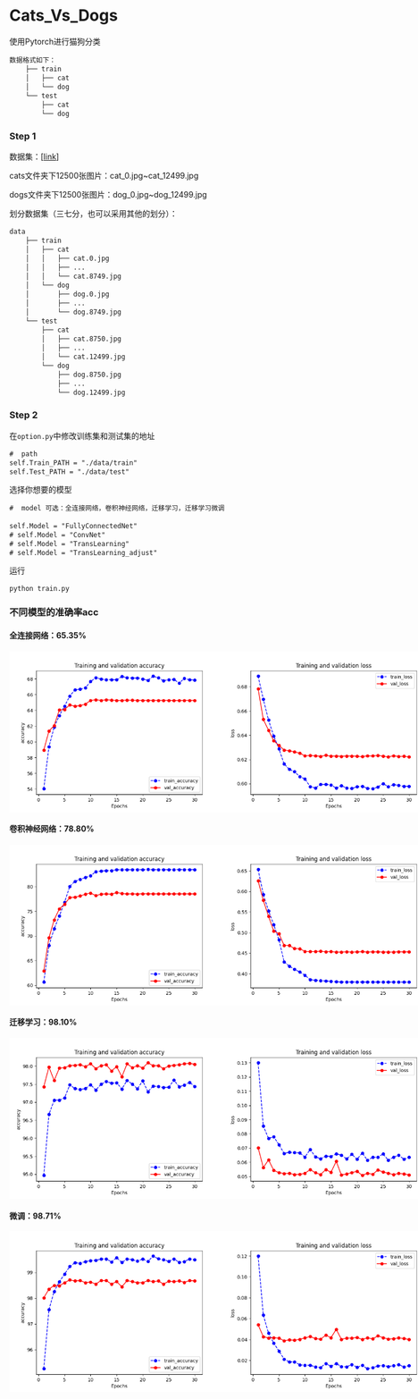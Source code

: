 # Cats_Vs_Dogs
使用Pytorch进行猫狗分类

```
数据格式如下：
    ├── train
    │   ├── cat
    │   └── dog
    └── test
        ├── cat
        └── dog
```

### **Step 1**

数据集：[[link](https://www.kaggle.com/datasets/shaunthesheep/microsoft-catsvsdogs-dataset/data)]

cats文件夹下12500张图片：cat_0.jpg~cat_12499.jpg

dogs文件夹下12500张图片：dog_0.jpg~dog_12499.jpg

划分数据集（三七分，也可以采用其他的划分）：

    data
        ├── train
        │   ├── cat
        │   │   ├── cat.0.jpg
        │   │   ├── ...
        │   │   └── cat.8749.jpg
        │   └── dog
        │       ├── dog.0.jpg
        │       ├── ...
        │       └── dog.8749.jpg
        └── test
            ├── cat
            │   ├── cat.8750.jpg
            │   ├── ...
            │   └── cat.12499.jpg
            └── dog
                ├── dog.8750.jpg
                ├── ...
                └── dog.12499.jpg

### **Step 2**

在`option.py`中修改训练集和测试集的地址

```
#  path
self.Train_PATH = "./data/train"
self.Test_PATH = "./data/test"
```

选择你想要的模型

```
#  model 可选：全连接网络，卷积神经网络，迁移学习，迁移学习微调

self.Model = "FullyConnectedNet"
# self.Model = "ConvNet"
# self.Model = "TransLearning"
# self.Model = "TransLearning_adjust"
```

运行

```
python train.py
```

### 不同模型的准确率acc

#### 全连接网络：65.35%

<div style="display: flex;">
    <img src="Pytorch实现猫狗分类.assets/accuracy_fullconnected.png" alt="accuracy_fullconnected" style="zoom:60%;" />
    <img src="Pytorch实现猫狗分类.assets/loss_fullconnected.png" alt="loss_fullconnected" style="zoom:60%;" />
</div>


#### 卷积神经网络：78.80%

<div style="display: flex;">
    <img src="Pytorch实现猫狗分类.assets/accuracy_convnet.png" alt="accuracy_convnet" style="zoom:60%;" />
    <img src="Pytorch实现猫狗分类.assets/loss_convnet.png" alt="loss_convent" style="zoom:60%;" />
</div>


#### 迁移学习：98.10%

<div style="display: flex;">
    <img src="Pytorch实现猫狗分类.assets/accuracy_translearning.png" alt="accuracy_translearning" style="zoom:60%;" />
    <img src="Pytorch实现猫狗分类.assets/loss_translearning.png" alt="loss_translearning" style="zoom:60%;" />
</div>


#### 微调：98.71%

<div style="display: flex;">
    <img src="Pytorch实现猫狗分类.assets/accuracy_trans_adjust.png" alt="accuracy_trans_adjust" style="zoom:60%;" />
    <img src="Pytorch实现猫狗分类.assets/loss_trans_adjust.png" alt="loss_trans_adjust" style="zoom:60%;" />
</div>